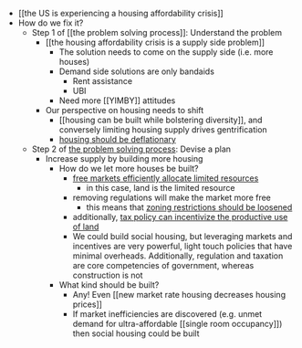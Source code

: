 - [[the US  is experiencing a housing affordability crisis]]
- How do we fix it?
	- Step 1 of [[the problem solving process]]: Understand the problem
		- [[the housing affordability crisis is a supply side problem]]
			- The solution needs to come on the supply side (i.e. more houses)
			- Demand side solutions are only bandaids
				- Rent assistance
				- UBI
			- Need more [[YIMBY]] attitudes
		- Our perspective on housing needs to shift
			- [[housing can be built while bolstering diversity]], and conversely limiting housing supply drives gentrification
			- [housing should be deflationary](housing%20should%20be%20deflationary.md)
	- Step 2 of [the problem solving process](the%20problem%20solving%20process.md): Devise a plan
		- Increase supply by building more housing
			- How do we let more houses be built?
				- [free markets efficiently allocate limited resources](free%20markets%20efficiently%20allocate%20limited%20resources.md)
					- in this case, land is the limited resource
				- removing regulations will make the market more free
					- this means that [zoning restrictions should be loosened](zoning%20restrictions%20should%20be%20loosened.md)
				- additionally, [tax policy can incentivize the productive use of land](tax%20policy%20can%20incentivize%20the%20productive%20use%20of%20land.md)
				- We could build social housing, but leveraging markets and incentives are very powerful, light touch policies that have minimal overheads. Additionally, regulation and taxation are core competencies of government, whereas construction is not
			- What kind should be built?
				- Any! Even [[new market rate housing decreases housing prices]]
				- If market inefficiencies are discovered (e.g. unmet demand for ultra-affordable [[single room occupancy]]) then social housing could be built
